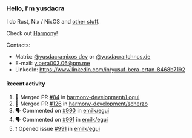 ### Hello, I'm yusdacra

I do Rust, Nix / NixOS and [other stuff](https://yusdacra.gitlab.io/about).

Check out [Harmony](https://github.com/harmony-development)!

Contacts:
- Matrix: [@yusdacra:nixos.dev](https://matrix.to/#/@yusdacra:nixos.dev) or [@yusdacra:tchncs.de](https://matrix.to/#/@yusdacra:tchncs.de)
- E-mail: y.bera003.06@pm.me
- LinkedIn: https://www.linkedin.com/in/yusuf-bera-ertan-8468b7192

#### Recent activity

<!--START_SECTION:activity-->
1. 🎉 Merged PR [#84](https://github.com/harmony-development/Loqui/pull/84) in [harmony-development/Loqui](https://github.com/harmony-development/Loqui)
2. 🎉 Merged PR [#126](https://github.com/harmony-development/scherzo/pull/126) in [harmony-development/scherzo](https://github.com/harmony-development/scherzo)
3. 🗣 Commented on [#990](https://github.com/emilk/egui/issues/990) in [emilk/egui](https://github.com/emilk/egui)
4. 🗣 Commented on [#991](https://github.com/emilk/egui/issues/991) in [emilk/egui](https://github.com/emilk/egui)
5. ❗️ Opened issue [#991](https://github.com/emilk/egui/issues/991) in [emilk/egui](https://github.com/emilk/egui)
<!--END_SECTION:activity-->
